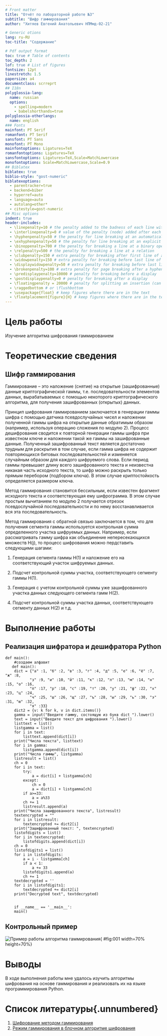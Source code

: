 ```yaml
---
# Front matter
title: "Отчёт по лабораторной работе №3"
subtitle: "Шифр гаммирования"
author: "Хитяев Евгений Анатольевич НПМмд-02-21"

# Generic otions
lang: ru-RU
toc-title: "Содержание"

# Pdf output format
toc: true # Table of contents
toc_depth: 2
lof: true # List of figures
fontsize: 12pt
linestretch: 1.5
papersize: a4
documentclass: scrreprt
## I18n
polyglossia-lang:
  name: russian
  options:
	- spelling=modern
	- babelshorthands=true
polyglossia-otherlangs:
  name: english
### Fonts
mainfont: PT Serif
romanfont: PT Serif
sansfont: PT Sans
monofont: PT Mono
mainfontoptions: Ligatures=TeX
romanfontoptions: Ligatures=TeX
sansfontoptions: Ligatures=TeX,Scale=MatchLowercase
monofontoptions: Scale=MatchLowercase,Scale=0.9
## Biblatex
biblatex: true
biblio-style: "gost-numeric"
biblatexoptions:
  - parentracker=true
  - backend=biber
  - hyperref=auto
  - language=auto
  - autolang=other*
  - citestyle=gost-numeric
## Misc options
indent: true
header-includes:
  - \linepenalty=10 # the penalty added to the badness of each line within a paragraph (no associated penalty node) Increasing the value makes tex try to have fewer lines in the paragraph.
  - \interlinepenalty=0 # value of the penalty (node) added after each line of a paragraph.
  - \hyphenpenalty=50 # the penalty for line breaking at an automatically inserted hyphen
  - \exhyphenpenalty=50 # the penalty for line breaking at an explicit hyphen
  - \binoppenalty=700 # the penalty for breaking a line at a binary operator
  - \relpenalty=500 # the penalty for breaking a line at a relation
  - \clubpenalty=150 # extra penalty for breaking after first line of a paragraph
  - \widowpenalty=150 # extra penalty for breaking before last line of a paragraph
  - \displaywidowpenalty=50 # extra penalty for breaking before last line before a display math
  - \brokenpenalty=100 # extra penalty for page breaking after a hyphenated line
  - \predisplaypenalty=10000 # penalty for breaking before a display
  - \postdisplaypenalty=0 # penalty for breaking after a display
  - \floatingpenalty = 20000 # penalty for splitting an insertion (can only be split footnote in standard LaTeX)
  - \raggedbottom # or \flushbottom
  - \usepackage{float} # keep figures where there are in the text
  - \floatplacement{figure}{H} # keep figures where there are in the text
---
```


# Цель работы

Изучение алгоритма шифрования гаммированием

# Теоретические сведения

## Шифр гаммирования

Гаммирование – это наложение (снятие) на открытые (зашифрованные) данные криптографической гаммы, т.е. последовательности элементов данных, вырабатываемых с помощью некоторого криптографического алгоритма, для получения зашифрованных (открытых) данных.

Принцип шифрования гаммированием заключается в генерации гаммы шифра с помощью датчика псевдослучайных чисел и наложении полученной гаммы шифра на открытые данные обратимым образом (например, используя операцию сложения по модулю 2). Процесс дешифрования сводится к повторной генерации гаммы шифра при известном ключе и наложении такой же гаммы на зашифрованные данные.
Полученный зашифрованный текст является достаточно трудным для раскрытия в том случае, если гамма шифра не содержит повторяющихся битовых последовательностей и изменяется случайным образом для каждого шифруемого слова. Если период гаммы превышает длину всего зашифрованного текста и неизвестна никакая часть исходного текста, то шифр можно раскрыть только прямым перебором (подбором ключа). В этом случае криптостойкость определяется размером ключа.

Метод гаммирования становится бессильным, если известен фрагмент исходного текста и соответствующая ему шифрограмма. В этом случае простым вычитанием по модулю 2 получается отрезок псевдослучайной последовательности и по нему восстанавливается вся эта последовательность.

Метод гаммирования с обратной связью заключается в том, что для получения сегмента гаммы используется контрольная сумма определенного участка шифруемых данных. Например, если рассматривать гамму шифра как объединение непересекающихся множеств H(j), то процесс шифрования можно пердставить следующими шагами:

1. Генерация сегмента гаммы H(1) и наложение его на соответствующий участок шифруемых данных.

2. Подсчет контрольной суммы участка, соответствующего сегменту гаммы H(1).

3. Генерация с учетом контрольной суммы уже зашифрованного участка данных следующего сегмента гамм H(2).

4. Подсчет контрольной суммы участка данных, соответствующего сегменту данных H(2) и т.д.

# Выполнение работы

## Реализация шифратора и дешифратора Python

```
def main():
    #создаем алфавит
   def main():
    dict = {"а" :1, "б" :2, "в" :3, "г" :4, "д" :5, "е" :6, "ё" :7, "ж" :8, 
           "з" :9, "и" :10, "й" :11, "к" :12, "л" :13, "м" :14, "н" :15, "о" :16, 
           "п" :17, "р" :18, "с" :19, "т" :20, "у" :21, "ф" :22, "х" :23, "ц" :24, 
           "ч" :25, "ш" :26, "щ" :27, "ъ" :28, "ы" :29, "ь" :30, "э" :31, "ю" :32, 
           "я" :33}
    dict2 = {v: k for k, v in dict.items()}
    gamma = input("Введите гамму, состоящую из букв dict ").lower()
    text = input("Введите текст для шифрования ").lower()
    listtext = list()
    listgamma = list()
    for i in text:
        listtext.append(dict[i])
    print("Числа текста", listtext)
    for i in gamma:
        listgamma.append(dict[i])
    print("Числа гаммы", listgamma)
    listresult = list()
    ch = 0
    for i in text:
        try:
            a = dict[i] + listgamma[ch]
        except:
            ch = 0
            a = dict[i] + listgamma[ch]
        if a>=33:
            a = a%33
        ch += 1
        listresult.append(a)
    print("Числа зашифрованного текста", listresult)
    textencrypted = ""
    for i in listresult:
        textencrypted += dict2[i]
    print("Зашифрованный текст: ", textencrypted)
    listofdigits = list()
    for i in textencrypted:
        listofdigits.append(dict[i])
    ch = 0
    listofdigits1 = list()
    for i in listofdigits:
        a = i - listgamma[ch]
        if a < 1:
            a += 33
        listofdigits1.append(a)
        ch += 1
    textdecrypted = ''
    for i in listofdigits1:
        textdecrypted += dict2[i]
    print("Decrypted text", textdecrypted)
    
    
    if __name__ == '__main__':
    main()
```

## Контрольный пример

![Пример работы алгоритма гаммирования](image/lab_3.1.png){ #fig:001 width=70% height=70%}

# Выводы

В ходе выполнения работы мне удалось изучить алгоритмы шифрования на основе гаммирования и реализовать их на языке программирования Python.

# Список литературы{.unnumbered}

1. [Шифрование методом гаммирования](http://altaev-aa.narod.ru/security/XOR.html)
2. [Режим гаммирования в блочном алгоритме шифрования](https://kabinfo.ucoz.ru/index/shifr_reshetka_kardano/0-374)